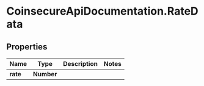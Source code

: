# CoinsecureApiDocumentation.RateData

## Properties
Name | Type | Description | Notes
------------ | ------------- | ------------- | -------------
**rate** | **Number** |  | 


